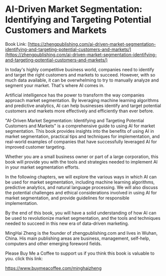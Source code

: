 # AI-Driven Market Segmentation: Identifying and Targeting Potential Customers and Markets

Book Link: [https://zhengpublishing.com/ai-driven-market-segmentation-identifying-and-targeting-potential-customers-and-markets/](https://zhengpublishing.com/ai-driven-market-segmentation-identifying-and-targeting-potential-customers-and-markets/)

In today's highly competitive business world, companies need to identify and target the right customers and markets to succeed. However, with so much data available, it can be overwhelming to try to manually analyze and segment your market. That's where AI comes in.

Artificial intelligence has the power to transform the way companies approach market segmentation. By leveraging machine learning algorithms and predictive analytics, AI can help businesses identify and target potential customers and markets more effectively and efficiently than ever before.

"AI-Driven Market Segmentation: Identifying and Targeting Potential Customers and Markets" is a comprehensive guide to using AI for market segmentation. This book provides insights into the benefits of using AI in market segmentation, practical tips and techniques for implementation, and real-world examples of companies that have successfully leveraged AI for improved customer targeting.

Whether you are a small business owner or part of a large corporation, this book will provide you with the tools and strategies needed to implement AI in your market segmentation efforts.

In the following chapters, we will explore the various ways in which AI can be used for market segmentation, including machine learning algorithms, predictive analytics, and natural language processing. We will also discuss the potential challenges and ethical considerations involved in using AI for market segmentation, and provide guidelines for responsible implementation.

By the end of this book, you will have a solid understanding of how AI can be used to revolutionize market segmentation, and the tools and techniques needed to succeed in this new era of data-driven marketing.

MingHai Zheng is the founder of zhengpublishing.com and lives in Wuhan, China. His main publishing areas are business, management, self-help, computers and other emerging foreword fields.

Please Buy Me a Coffee to support us if you think this book is valuable to you. click this link:

https://www.buymeacoffee.com/minghaizheng

